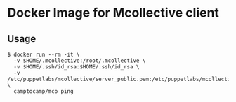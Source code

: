 Docker Image for Mcollective client
===================================

Usage
-----

```shell
$ docker run --rm -it \
  -v $HOME/.mcollective:/root/.mcollective \
  -v $HOME/.ssh/id_rsa:$HOME/.ssh/id_rsa \
  -v /etc/puppetlabs/mcollective/server_public.pem:/etc/puppetlabs/mcollective/server_public.pem \
  camptocamp/mco ping
```
